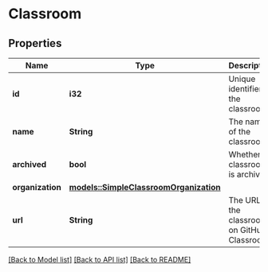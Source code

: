 # Classroom

## Properties

Name | Type | Description | Notes
------------ | ------------- | ------------- | -------------
**id** | **i32** | Unique identifier of the classroom. | 
**name** | **String** | The name of the classroom. | 
**archived** | **bool** | Whether classroom is archived. | 
**organization** | [**models::SimpleClassroomOrganization**](simple-classroom-organization.md) |  | 
**url** | **String** | The URL of the classroom on GitHub Classroom. | 

[[Back to Model list]](../README.md#documentation-for-models) [[Back to API list]](../README.md#documentation-for-api-endpoints) [[Back to README]](../README.md)


